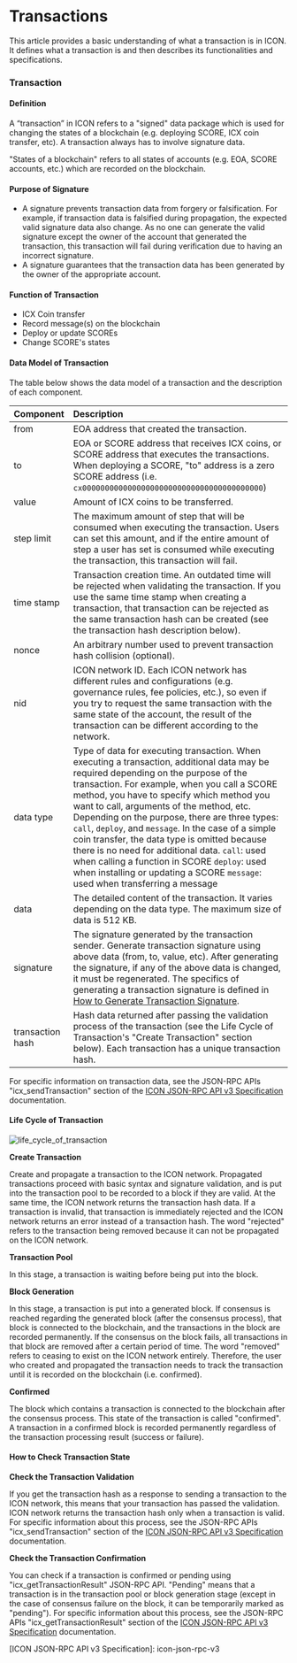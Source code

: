 # Transactions

This article provides a basic understanding of what a transaction is in ICON. It defines what a transaction is and then describes its functionalities and specifications.

### Transaction

#### Definition

A “transaction” in ICON refers to a "signed" data package which is used for changing the states of a blockchain \(e.g. deploying SCORE, ICX coin transfer, etc\). A transaction always has to involve signature data.

"States of a blockchain" refers to all states of accounts \(e.g. EOA, SCORE accounts, etc.\) which are recorded on the blockchain.

#### Purpose of Signature

* A signature prevents transaction data from forgery or falsification. For example, if transaction data is falsified during propagation, the expected valid signature data also change. As no one can generate the valid signature except the owner of the account that generated the transaction, this transaction will fail during verification due to having an incorrect signature.
* A signature guarantees that the transaction data has been generated by the owner of the appropriate account.

#### Function of Transaction

* ICX Coin transfer
* Record message\(s\) on the blockchain
* Deploy or update SCOREs
* Change SCORE's states

#### Data Model of Transaction

The table below shows the data model of a transaction and the description of each component.

| Component | **Description** |
| :--- | :--- |
| from | EOA address that created the transaction. |
| to | EOA or SCORE address that receives ICX coins, or SCORE address that executes the transactions. When deploying a SCORE, "to" address is a zero SCORE address \(i.e. `cx0000000000000000000000000000000000000000`\) |
| value | Amount of ICX coins to be transferred. |
| step limit | The maximum amount of step that will be consumed when executing the transaction. Users can set this amount, and if the entire amount of step a user has set is consumed while executing the transaction, this transaction will fail. |
| time stamp | Transaction creation time. An outdated time will be rejected when validating the transaction. If you use the same time stamp when creating a transaction, that transaction can be rejected as the same transaction hash can be created \(see the transaction hash description below\). |
| nonce | An arbitrary number used to prevent transaction hash collision \(optional\). |
| nid | ICON network ID. Each ICON network has different rules and configurations \(e.g. governance rules, fee policies, etc.\), so even if you try to request the same transaction with the same state of the account, the result of the transaction can be different according to the network. |
| data type | Type of data for executing transaction. When executing a transaction, additional data may be required depending on the purpose of the transaction. For example, when you call a SCORE method, you have to specify which method you want to call, arguments of the method, etc. Depending on the purpose, there are three types: `call`, `deploy`, and `message`. In the case of a simple coin transfer, the data type is omitted because there is no need for additional data. `call`: used when calling a function in SCORE `deploy`: used when installing or updating a SCORE `message`: used when transferring a message |
| data | The detailed content of the transaction. It varies depending on the data type. The maximum size of data is 512 KB. |
| signature | The signature generated by the transaction sender. Generate transaction signature using above data \(from, to, value, etc\).  After generating the signature, if any of the above data is changed, it must be regenerated. The specifics of generating a transaction signature is defined in [How to Generate Transaction Signature](https://github.com/icon-project/documentation/blob/develop/howto/how-to-generate-a-transaction-signature.md). |
| transaction hash | Hash data returned after passing the validation process of the transaction \(see the Life Cycle of Transaction's "Create Transaction" section below\). Each transaction has a unique transaction hash. |

For specific information on transaction data, see the JSON-RPC APIs "icx\_sendTransaction" section of the [ICON JSON-RPC API v3 Specification](https://www.icondev.io/docs/icon-json-rpc-v3#section-icx_sendtransaction) documentation.

#### Life Cycle of Transaction

![life\_cycle\_of\_transaction](https://github.com/icon-project/documentation/blob/develop/icon-key-concepts/transactions-1.png?raw=true)

**Create Transaction**

Create and propagate a transaction to the ICON network. Propagated transactions proceed with basic syntax and signature validation, and is put into the transaction pool to be recorded to a block if they are valid. At the same time, the ICON network returns the transaction hash data. If a transaction is invalid, that transaction is immediately rejected and the ICON network returns an error instead of a transaction hash. The word "rejected" refers to the transaction being removed because it can not be propagated on the ICON network.

**Transaction Pool**

In this stage, a transaction is waiting before being put into the block.

**Block Generation**

In this stage, a transaction is put into a generated block. If consensus is reached regarding the generated block \(after the consensus process\), that block is connected to the blockchain, and the transactions in the block are recorded permanently. If the consensus on the block fails, all transactions in that block are removed after a certain period of time. The word "removed" refers to ceasing to exist on the ICON network entirely. Therefore, the user who created and propagated the transaction needs to track the transaction until it is recorded on the blockchain \(i.e. confirmed\).

**Confirmed**

The block which contains a transaction is connected to the blockchain after the consensus process. This state of the transaction is called "confirmed". A transaction in a confirmed block is recorded permanently regardless of the transaction processing result \(success or failure\).

#### How to Check Transaction State

**Check the Transaction Validation**

If you get the transaction hash as a response to sending a transaction to the ICON network, this means that your transaction has passed the validation. ICON network returns the transaction hash only when a transaction is valid. For specific information about this process, see the JSON-RPC APIs "icx\_sendTransaction" section of the [ICON JSON-RPC API v3 Specification](https://www.icondev.io/docs/icon-json-rpc-v3#section-icx_sendtransaction) documentation.

**Check the Transaction Confirmation**

You can check if a transaction is confirmed or pending using "icx\_getTransactionResult" JSON-RPC API. "Pending" means that a transaction is in the transaction pool or block generation stage \(except in the case of consensus failure on the block, it can be temporarily marked as "pending"\). For specific information about this process, see the JSON-RPC APIs "icx\_getTransactionResult" section of the [ICON JSON-RPC API v3 Specification](https://www.icondev.io/docs/icon-json-rpc-v3#section-icx_gettransactionresult) documentation.

\[ICON JSON-RPC API v3 Specification\]: icon-json-rpc-v3


